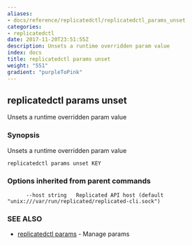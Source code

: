 ```yaml
---
aliases:
- docs/reference/replicatedctl/replicatedctl_params_unset
categories:
- replicatedctl
date: 2017-11-20T23:51:55Z
description: Unsets a runtime overridden param value
index: docs
title: replicatedctl params unset
weight: "551"
gradient: "purpleToPink"
---
```


## replicatedctl params unset

Unsets a runtime overridden param value

### Synopsis


Unsets a runtime overridden param value

```
replicatedctl params unset KEY
```

### Options inherited from parent commands

```
      --host string   Replicated API host (default "unix:///var/run/replicated/replicated-cli.sock")
```

### SEE ALSO
* [replicatedctl params](/api/replicatedctl/replicatedctl_params/)	 - Manage params

